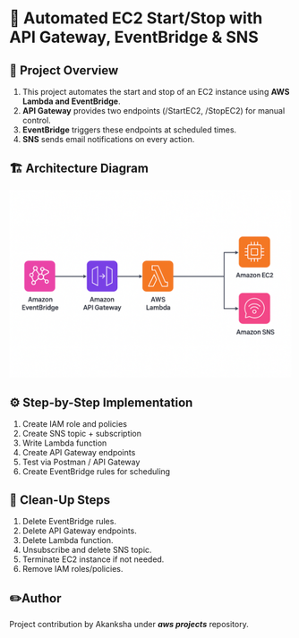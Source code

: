 # 🚀 Automated EC2 Start/Stop with API Gateway, EventBridge & SNS

## 📌 Project Overview
1. This project automates the start and stop of an EC2 instance using **AWS Lambda and EventBridge**.
2. **API Gateway** provides two endpoints (/StartEC2, /StopEC2) for manual control.
3. **EventBridge** triggers these endpoints at scheduled times.
4. **SNS** sends email notifications on every action.

## 🏗️ Architecture Diagram

![EC2 Scheduler Architecture](./EC2-Scheduler-API-GW-Arch.png)


## ⚙️ Step-by-Step Implementation
1. Create IAM role and policies
2. Create SNS topic + subscription
3. Write Lambda function
4. Create API Gateway endpoints
5. Test via Postman / API Gateway
6. Create EventBridge rules for scheduling

## 🧹 Clean-Up Steps
1. Delete EventBridge rules.
2. Delete API Gateway endpoints.
3. Delete Lambda function.
4. Unsubscribe and delete SNS topic.
5. Terminate EC2 instance if not needed.
6. Remove IAM roles/policies.

## ✏️Author
Project contribution by Akanksha under ***aws projects*** repository.
